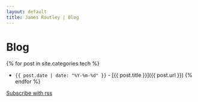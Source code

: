 ```yaml
---
layout: default
title: James Routley | Blog
---
```


# Blog

{% for post in site.categories.tech %}
- `{{ post.date | date: "%Y-%m-%d" }}` - [{{ post.title }}]({{ post.url }}) {% endfor %}

[Subscribe with rss](/feed.xml)
